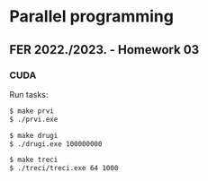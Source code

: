 # Parallel programming

## FER 2022./2023. - Homework 03

### CUDA

Run tasks:

```sh
$ make prvi
$ ./prvi.exe
```

```sh
$ make drugi
$ ./drugi.exe 100000000
```

```sh
$ make treci
$ ./treci/treci.exe 64 1000
```